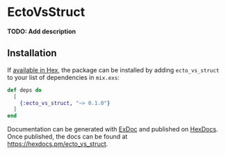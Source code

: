# EctoVsStruct

**TODO: Add description**

## Installation

If [available in Hex](https://hex.pm/docs/publish), the package can be installed
by adding `ecto_vs_struct` to your list of dependencies in `mix.exs`:

```elixir
def deps do
  [
    {:ecto_vs_struct, "~> 0.1.0"}
  ]
end
```

Documentation can be generated with [ExDoc](https://github.com/elixir-lang/ex_doc)
and published on [HexDocs](https://hexdocs.pm). Once published, the docs can
be found at <https://hexdocs.pm/ecto_vs_struct>.

